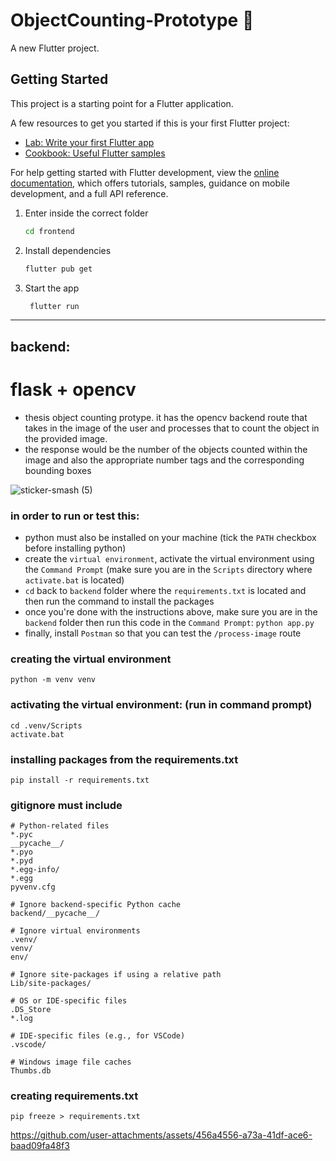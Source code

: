 # ObjectCounting-Prototype 🧪

A new Flutter project.

## Getting Started

This project is a starting point for a Flutter application.

A few resources to get you started if this is your first Flutter project:

- [Lab: Write your first Flutter app](https://docs.flutter.dev/get-started/codelab)
- [Cookbook: Useful Flutter samples](https://docs.flutter.dev/cookbook)

For help getting started with Flutter development, view the
[online documentation](https://docs.flutter.dev/), which offers tutorials,
samples, guidance on mobile development, and a full API reference.

1. Enter inside the correct folder
   
    ```bash
   cd frontend
   ```

3. Install dependencies

   ```bash
   flutter pub get
   ```

4. Start the app

   ```bash
    flutter run
   ```

****

## backend:

# flask + opencv
- thesis object counting protype. it has the opencv backend route that takes in the image of the user and processes that to count the object in the provided image.
- the response would be the number of the objects counted within the image and also the appropriate number tags and the corresponding bounding boxes

![sticker-smash (5)](https://github.com/user-attachments/assets/6cda695f-a697-4bb7-ac89-6b6cda28e768)

### in order to run or test this:
- python must also be installed on your machine (tick the `PATH` checkbox before installing python)
- create the `virtual environment`, activate the virtual environment using the `Command Prompt` (make sure you are in the `Scripts` directory where `activate.bat` is located)
- `cd` back to `backend` folder where the  `requirements.txt` is located and then run the command to install the packages
- once you're done with the instructions above, make sure you are in the `backend` folder then run this code in the `Command Prompt`:
  `python app.py`
- finally, install `Postman` so that you can test the `/process-image` route

### creating the virtual environment
```
python -m venv venv
```

### activating the virtual environment: (run in command prompt)
```
cd .venv/Scripts
activate.bat
```

### installing packages from the requirements.txt
```
pip install -r requirements.txt
```

### gitignore must include

```
# Python-related files
*.pyc
__pycache__/
*.pyo
*.pyd
*.egg-info/
*.egg
pyvenv.cfg

# Ignore backend-specific Python cache
backend/__pycache__/

# Ignore virtual environments
.venv/
venv/
env/

# Ignore site-packages if using a relative path
Lib/site-packages/

# OS or IDE-specific files
.DS_Store
*.log

# IDE-specific files (e.g., for VSCode)
.vscode/

# Windows image file caches
Thumbs.db

```

### creating requirements.txt
```
pip freeze > requirements.txt
```



https://github.com/user-attachments/assets/456a4556-a73a-41df-ace6-baad09fa48f3


